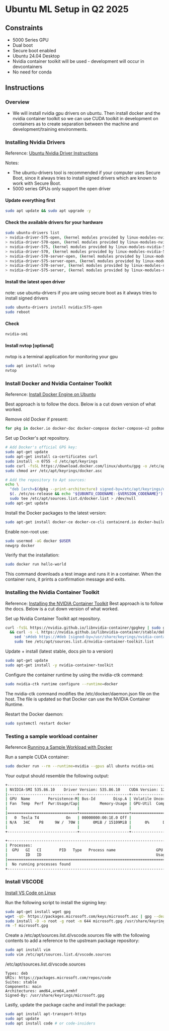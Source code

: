 # Ubuntu ML Setup in Q2 2025

## Constraints
- 5000 Series GPU
- Dual boot
- Secure boot enabled
- Ubuntu 24.04 Desktop
- Nvidia container toolkit will be used - development will occur in devcontainers
 - No need for conda  
  
## Instructions

### Overview

- We will install nvidia gpu drivers on ubuntu. Then install docker and the nvidia container toolkit so we can use CUDA toolkit in development on containers as to create separation between the machine and development/training environments.

### Installing Nvidia Drivers

Reference: [Ubuntu Nvidia Driver Instructions](https://documentation.ubuntu.com/server/how-to/graphics/install-nvidia-drivers/)

Notes:
- The ubuntu-drivers tool is recommended if your computer uses Secure Boot, since it always tries to install signed drivers which are known to work with Secure Boot.
- 5000 series GPUs only support the open driver

#### Update everything first

```sh
sudo apt update && sudo apt upgrade -y
```

#### Check the available drivers for your hardware

```sh
sudo ubuntu-drivers list
> nvidia-driver-575-open, (kernel modules provided by linux-modules-nvidia-575-open-generic-hwe-24.04)
> nvidia-driver-570-open, (kernel modules provided by linux-modules-nvidia-570-open-generic-hwe-24.04)
> nvidia-driver-575, (kernel modules provided by linux-modules-nvidia-575-generic-hwe-24.04)
> nvidia-driver-570, (kernel modules provided by linux-modules-nvidia-570-generic-hwe-24.04)
> nvidia-driver-570-server-open, (kernel modules provided by linux-modules-nvidia-570-server-open-generic-hwe-24.04)
> nvidia-driver-575-server-open, (kernel modules provided by linux-modules-nvidia-575-server-open-generic-hwe-24.04)
> nvidia-driver-570-server, (kernel modules provided by linux-modules-nvidia-570-server-generic-hwe-24.04)
> nvidia-driver-575-server, (kernel modules provided by linux-modules-nvidia-575-server-generic-hwe-24.04)
```

#### Install the latest open driver

note: use ubuntu-drivers if you are using secure boot as it always tries to install signed drivers 

```sh
sudo ubuntu-drivers install nvidia:575-open
sudo reboot
```

#### Check

```sh
nvidia-smi
```
#### Install nvtop [optional]

nvtop is a terminal application for monitoring your gpu

```sh
sudo apt install nvtop
nvtop
```

### Install Docker and Nvidia Container Toolkit

Reference: [Install Docker Engine on Ubuntu](https://docs.docker.com/engine/install/ubuntu/)

Best approach is to follow the docs. Below is a cut down version of what worked.

Remove old Docker if present:
```sh
for pkg in docker.io docker-doc docker-compose docker-compose-v2 podman-docker containerd runc; do sudo apt-get remove $pkg; done
```

Set up Docker's apt repository.

```sh
# Add Docker's official GPG key:
sudo apt-get update
sudo apt-get install ca-certificates curl
sudo install -m 0755 -d /etc/apt/keyrings
sudo curl -fsSL https://download.docker.com/linux/ubuntu/gpg -o /etc/apt/keyrings/docker.asc
sudo chmod a+r /etc/apt/keyrings/docker.asc

# Add the repository to Apt sources:
echo \
  "deb [arch=$(dpkg --print-architecture) signed-by=/etc/apt/keyrings/docker.asc] https://download.docker.com/linux/ubuntu \
  $(. /etc/os-release && echo "${UBUNTU_CODENAME:-$VERSION_CODENAME}") stable" | \
  sudo tee /etc/apt/sources.list.d/docker.list > /dev/null
sudo apt-get update
```

Install the Docker packages to the latest version:
```sh
sudo apt-get install docker-ce docker-ce-cli containerd.io docker-buildx-plugin docker-compose-plugin
```

Enable non-root use:

```sh
sudo usermod -aG docker $USER
newgrp docker
```

Verify that the installation:

```sh
sudo docker run hello-world
```
This command downloads a test image and runs it in a container. When the container runs, it prints a confirmation message and exits.

### Installing the Nvidia Container Toolkit

Reference: [Installing the NVIDIA Container Toolkit](https://docs.nvidia.com/datacenter/cloud-native/container-toolkit/latest/install-guide.html)
Best approach is to follow the docs. Below is a cut down version of what worked.

Set up Nvidia Container Toolkit apt repository.
```sh
curl -fsSL https://nvidia.github.io/libnvidia-container/gpgkey | sudo gpg --dearmor -o /usr/share/keyrings/nvidia-container-toolkit-keyring.gpg \
  && curl -s -L https://nvidia.github.io/libnvidia-container/stable/deb/nvidia-container-toolkit.list | \
    sed 's#deb https://#deb [signed-by=/usr/share/keyrings/nvidia-container-toolkit-keyring.gpg] https://#g' | \
    sudo tee /etc/apt/sources.list.d/nvidia-container-toolkit.list
```

Update + install (latest stable, docs pin to a version)
```sh
sudo apt-get update
sudo apt-get install -y nvidia-container-toolkit
```

Configure the container runtime by using the nvidia-ctk command:
```sh
sudo nvidia-ctk runtime configure --runtime=docker
```

The nvidia-ctk command modifies the /etc/docker/daemon.json file on the host. The file is updated so that Docker can use the NVIDIA Container Runtime.

Restart the Docker daemon:
```sh
sudo systemctl restart docker
```
### Testing a sample workload container

Reference:[Running a Sample Workload with Docker](https://docs.nvidia.com/datacenter/cloud-native/container-toolkit/latest/sample-workload.html)

Run a sample CUDA container:
```sh
sudo docker run --rm --runtime=nvidia --gpus all ubuntu nvidia-smi
```

Your output should resemble the following output:
```sh
+-----------------------------------------------------------------------------+
| NVIDIA-SMI 535.86.10    Driver Version: 535.86.10    CUDA Version: 12.2     |
|-------------------------------+----------------------+----------------------+
| GPU  Name        Persistence-M| Bus-Id        Disp.A | Volatile Uncorr. ECC |
| Fan  Temp  Perf  Pwr:Usage/Cap|         Memory-Usage | GPU-Util  Compute M. |
|                               |                      |               MIG M. |
|===============================+======================+======================|
|   0  Tesla T4            On   | 00000000:00:1E.0 Off |                    0 |
| N/A   34C    P8     9W /  70W |      0MiB / 15109MiB |      0%      Default |
|                               |                      |                  N/A |
+-------------------------------+----------------------+----------------------+

+-----------------------------------------------------------------------------+
| Processes:                                                                  |
|  GPU   GI   CI        PID   Type   Process name                  GPU Memory |
|        ID   ID                                                   Usage      |
|=============================================================================|
|  No running processes found                                                 |
+-----------------------------------------------------------------------------+
```

### Install VSCODE

[Install VS Code on Linux](https://code.visualstudio.com/docs/setup/linux#_debian-and-ubuntu-based-distributions)

Run the following script to install the signing key:
```sh
sudo apt-get install wget gpg
wget -qO- https://packages.microsoft.com/keys/microsoft.asc | gpg --dearmor > microsoft.gpg
sudo install -D -o root -g root -m 644 microsoft.gpg /usr/share/keyrings/microsoft.gpg
rm -f microsoft.gpg
```

Create a /etc/apt/sources.list.d/vscode.sources file with the following contents to add a reference to the upstream package repository:

```sh
sudo apt install vim 
sudo vim /etc/apt/sources.list.d/vscode.sources
```
/etc/apt/sources.list.d/vscode.sources
```text
Types: deb
URIs: https://packages.microsoft.com/repos/code
Suites: stable
Components: main
Architectures: amd64,arm64,armhf
Signed-By: /usr/share/keyrings/microsoft.gpg
```

Lastly, update the package cache and install the package:
```sh
sudo apt install apt-transport-https
sudo apt update
sudo apt install code # or code-insiders
```





